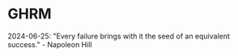 # GHRM

2024-06-25: "Every failure brings with it the seed of an equivalent success." - Napoleon Hill
